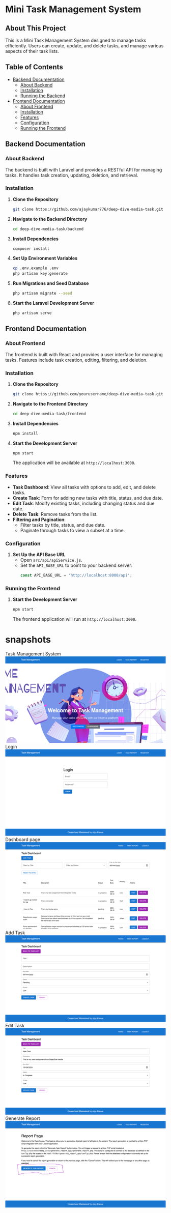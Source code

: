 # Mini Task Management System

## About This Project
This is a Mini Task Management System designed to manage tasks efficiently. Users can create, update, and delete tasks, and manage various aspects of their task lists.

## Table of Contents
- [Backend Documentation](#backend-documentation)
  - [About Backend](#about-backend)
  - [Installation](#backend-installation)
  - [Running the Backend](#running-the-backend)
- [Frontend Documentation](#frontend-documentation)
  - [About Frontend](#about-frontend)
  - [Installation](#frontend-installation)
  - [Features](#frontend-features)
  - [Configuration](#frontend-configuration)
  - [Running the Frontend](#running-the-frontend)

## Backend Documentation

### About Backend
The backend is built with Laravel and provides a RESTful API for managing tasks. It handles task creation, updating, deletion, and retrieval.

### Installation

1. **Clone the Repository**
    ```bash
    git clone https://github.com/ajaykumar776/deep-dive-media-task.git
    ```

2. **Navigate to the Backend Directory**
    ```bash
    cd deep-dive-media-task/backend
    ```

3. **Install Dependencies**
    ```bash
    composer install
    ```

4. **Set Up Environment Variables**
    ```bash
    cp .env.example .env
    php artisan key:generate

    ```

6. **Run Migrations and Seed Database**
    ```bash
    php artisan migrate --seed
    ```

7. **Start the Laravel Development Server**
    ```bash
    php artisan serve
    ```

## Frontend Documentation

### About Frontend
The frontend is built with React and provides a user interface for managing tasks. Features include task creation, editing, filtering, and deletion.

### Installation

1. **Clone the Repository**
    ```bash
    git clone https://github.com/yourusername/deep-dive-media-task.git
    ```

2. **Navigate to the Frontend Directory**
    ```bash
    cd deep-dive-media-task/frontend
    ```

3. **Install Dependencies**
    ```bash
    npm install
    ```

4. **Start the Development Server**
    ```bash
    npm start
    ```

   The application will be available at `http://localhost:3000`.

### Features

- **Task Dashboard**: View all tasks with options to add, edit, and delete tasks.
- **Create Task**: Form for adding new tasks with title, status, and due date.
- **Edit Task**: Modify existing tasks, including changing status and due date.
- **Delete Task**: Remove tasks from the list.
- **Filtering and Pagination**:
  - Filter tasks by title, status, and due date.
  - Paginate through tasks to view a subset at a time.

### Configuration

1. **Set Up the API Base URL**
    - Open `src/api/apiService.js`.
    - Set the `API_BASE_URL` to point to your backend server:
      ```js
      const API_BASE_URL = 'http://localhost:8000/api';
      ```

### Running the Frontend

1. **Start the Development Server**
    ```bash
    npm start
    ```

   The frontend application will run at `http://localhost:3000`.

# snapshots
Task Management System
![Home Page](./snapshots/Home.png)
Login
![Login Page](snapshots/login.png)
Dashboard page
![Dashboard Page](./snapshots/task_dashboard.png)
Add Task
![Add Task](./snapshots/Add_task.png)
Edit Task
![Edit Task](./snapshots/Task_edit.png)
Generate Report
![Edit Task](./snapshots/generate_report.png)
